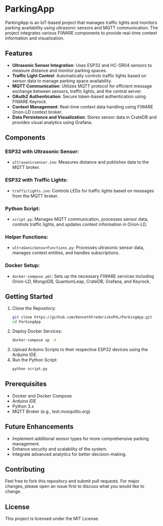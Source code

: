# ParkingApp

ParkingApp is an IoT-based project that manages traffic lights and monitors parking availability using ultrasonic sensors and MQTT communication. The project integrates various FIWARE components to provide real-time context information and visualization.

## Features

- **Ultrasonic Sensor Integration**: Uses ESP32 and HC-SR04 sensors to measure distance and monitor parking spaces.
- **Traffic Light Control**: Automatically controls traffic lights based on sensor data to manage parking space availability.
- **MQTT Communication**: Utilizes MQTT protocol for efficient message exchange between sensors, traffic lights, and the central server.
- **OAuth2 Authentication**: Secure token-based authentication using FIWARE Keyrock.
- **Context Management**: Real-time context data handling using FIWARE Orion-LD context broker.
- **Data Persistence and Visualization**: Stores sensor data in CrateDB and provides visual analytics using Grafana.

## Components

### ESP32 with Ultrasonic Sensor:
- `ultrasonicsensor.ino`: Measures distance and publishes data to the MQTT broker.

### ESP32 with Traffic Lights:
- `trafficlights.ino`: Controls LEDs for traffic lights based on messages from the MQTT broker.

### Python Script:
- `script.py`: Manages MQTT communication, processes sensor data, controls traffic lights, and updates context information in Orion-LD.

### Helper Functions:
- `ultraSonicSensorFunctions.py`: Processes ultrasonic sensor data, manages context entities, and handles subscriptions.

### Docker Setup:
- `docker-compose.yml`: Sets up the necessary FIWARE services including Orion-LD, MongoDB, QuantumLeap, CrateDB, Grafana, and Keyrock.

## Getting Started

1. Clone the Repository:
    ```bash
    git clone https://github.com/KennethFrederickxPXL/ParkingApp.git
    cd ParkingApp
    ```
2. Deploy Docker Services:
    ```bash
    docker-compose up -d
    ```
3. Upload Arduino Scripts to their respective ESP32 devices using the Arduino IDE.
4. Run the Python Script:
    ```bash
    python script.py
    ```

## Prerequisites
- Docker and Docker Compose
- Arduino IDE
- Python 3.x
- MQTT Broker (e.g., test.mosquitto.org)

## Future Enhancements
- Implement additional sensor types for more comprehensive parking management.
- Enhance security and scalability of the system.
- Integrate advanced analytics for better decision-making.

## Contributing
Feel free to fork this repository and submit pull requests. For major changes, please open an issue first to discuss what you would like to change.

## License
This project is licensed under the MIT License.
